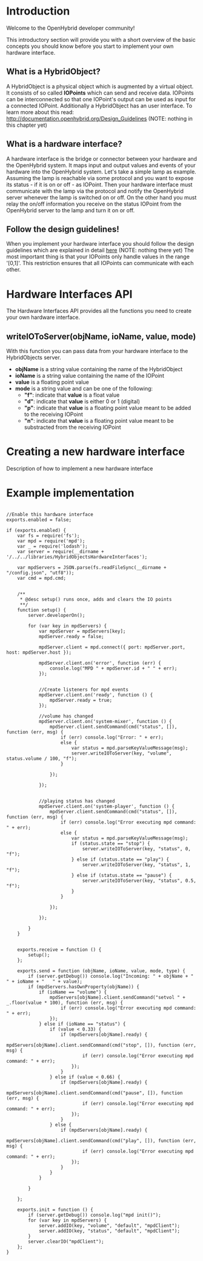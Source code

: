 # Introduction

Welcome to the OpenHybrid developer community!

This introductory section will provide you with a short overview of the basic concepts you should know before you start
to implement your own hardware interface.


## What is a HybridObject?
A HybridObject is a physical object which is augmented by a virtual object. It consists of so called **IOPoints** which can send and receive data.
IOPoints can be interconnected so that one IOPoint's output can be used as input for a connected IOPoint. Additionally a HybridObject has an
user interface. To learn more about this read: http://documentation.openhybrid.org/Design_Guidelines (NOTE: nothing in this chapter yet)

## What is a hardware interface?

A hardware interface is the bridge or connector between your hardware and the OpenHybrid system. It maps input and output values and events of your hardware
into the OpenHybrid system. Let's take a simple lamp as example. Assuming the lamp is reachable via some protocol and you want to expose its status - if it is
on or off - as IOPoint. Then your hardware interface must communicate with the lamp via the protocol and notify the OpenHybrid server whenever the lamp is
switched on or off. On the other hand you must relay the on/off information you receive on the status IOPoint from the OpenHybrid server to the lamp and turn 
it on or off.

## Follow the design guidelines!

When you implement your hardware interface you should follow the design guidelines which are explained in detail 
[here](http://documentation.openhybrid.org/Design_Guidelines) (NOTE: nothing there yet)
The most important thing is that your IOPoints only handle values in the range '[0,1]'. This restriction ensures that all IOPoints can
communicate with each other.


# Hardware Interfaces API

The Hardware Interfaces API provides all the functions you need to create your own hardware interface.

## writeIOToServer(objName, ioName, value, mode)

With this function you can pass data from your hardware interface to the HybridObjects server.

* **objName** is a string value containing the name of the HybridObject
* **ioName** is a string value containing the name of the IOPoint
* **value** is a floating point value
* **mode** is a string value and can be one of the following:
  * **"f"**: indicate that **value** is a float value
  * **"d"**: indicate that **value** is either 0 or 1 (digital)
  * **"p"**: indicate that **value** is a floating point value meant to be added to the receiving IOPoint
  * **"n"**: indicate that **value** is a floating point value meant to be substracted from the receiving IOPoint

# Creating a new hardware interface

Description of how to implement a new hardware interface

# Example implementation

```

//Enable this hardware interface
exports.enabled = false;

if (exports.enabled) {
    var fs = require('fs');
    var mpd = require('mpd');
    var _ = require('lodash');
    var server = require(__dirname + '/../../libraries/HybridObjectsHardwareInterfaces');

    var mpdServers = JSON.parse(fs.readFileSync(__dirname + "/config.json", "utf8"));
    var cmd = mpd.cmd;


    /**
     * @desc setup() runs once, adds and clears the IO points
     **/
    function setup() {
        server.developerOn();

        for (var key in mpdServers) {
            var mpdServer = mpdServers[key];
            mpdServer.ready = false;

            mpdServer.client = mpd.connect({ port: mpdServer.port, host: mpdServer.host });

            mpdServer.client.on('error', function (err) {
                console.log("MPD " + mpdServer.id + " " + err);
            });


            //Create listeners for mpd events
            mpdServer.client.on('ready', function () {
                mpdServer.ready = true;
            });

            //volume has changed
            mpdServer.client.on('system-mixer', function () {
                mpdServer.client.sendCommand(cmd("status", []), function (err, msg) {
                    if (err) console.log("Error: " + err);
                    else {
                        var status = mpd.parseKeyValueMessage(msg);
                        server.writeIOToServer(key, "volume", status.volume / 100, "f");
                    }

                });

            });


            //playing status has changed
            mpdServer.client.on('system-player', function () {
                mpdServer.client.sendCommand(cmd("status", []), function (err, msg) {
                    if (err) console.log("Error executing mpd command: " + err);
                    else {
                        var status = mpd.parseKeyValueMessage(msg);
                        if (status.state == "stop") {
                            server.writeIOToServer(key, "status", 0, "f");
                        } else if (status.state == "play") {
                            server.writeIOToServer(key, "status", 1, "f");
                        } else if (status.state == "pause") {
                            server.writeIOToServer(key, "status", 0.5, "f");
                        }
                    }

                });

            });

        }
    }


    exports.receive = function () {
        setup();
    };

    exports.send = function (objName, ioName, value, mode, type) {
        if (server.getDebug()) console.log("Incoming: " + objName + "   " + ioName + "   " + value);
        if (mpdServers.hasOwnProperty(objName)) {
            if (ioName == "volume") {
                mpdServers[objName].client.sendCommand("setvol " + _.floor(value * 100), function (err, msg) {
                    if (err) console.log("Error executing mpd command: " + err);
                });
            } else if (ioName == "status") {
                if (value < 0.33) {
                    if (mpdServers[objName].ready) {
                        mpdServers[objName].client.sendCommand(cmd("stop", []), function (err, msg) {
                            if (err) console.log("Error executing mpd command: " + err);
                        });
                    }
                } else if (value < 0.66) {
                    if (mpdServers[objName].ready) {
                        mpdServers[objName].client.sendCommand(cmd("pause", []), function (err, msg) {
                            if (err) console.log("Error executing mpd command: " + err);
                        });
                    }
                } else {
                    if (mpdServers[objName].ready) {
                        mpdServers[objName].client.sendCommand(cmd("play", []), function (err, msg) {
                            if (err) console.log("Error executing mpd command: " + err);
                        });
                    }
                }
            }

        }

    };

    exports.init = function () {
        if (server.getDebug()) console.log("mpd init()");
        for (var key in mpdServers) {
            server.addIO(key, "volume", "default", "mpdClient");
            server.addIO(key, "status", "default", "mpdClient");
        }
        server.clearIO("mpdClient");
    };
}

```